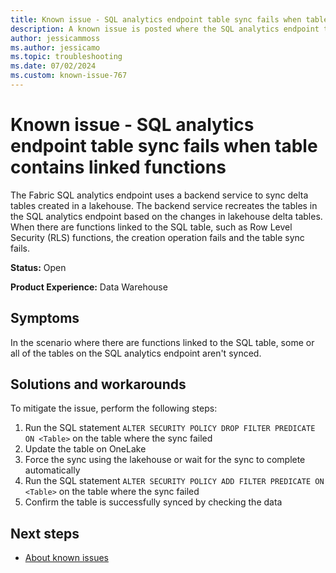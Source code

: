 ```yaml
---
title: Known issue - SQL analytics endpoint table sync fails when table contains linked functions
description: A known issue is posted where the SQL analytics endpoint table sync fails when table contains linked functions.
author: jessicammoss
ms.author: jessicamo
ms.topic: troubleshooting  
ms.date: 07/02/2024
ms.custom: known-issue-767
---
```


# Known issue - SQL analytics endpoint table sync fails when table contains linked functions

The Fabric SQL analytics endpoint uses a backend service to sync delta tables created in a lakehouse. The backend service recreates the tables in the SQL analytics endpoint based on the changes in lakehouse delta tables. When there are functions linked to the SQL table, such as Row Level Security (RLS) functions, the creation operation fails and the table sync fails.

**Status:** Open

**Product Experience:** Data Warehouse

## Symptoms

In the scenario where there are functions linked to the SQL table, some or all of the tables on the SQL analytics endpoint aren't synced.

## Solutions and workarounds

To mitigate the issue, perform the following steps:

1. Run the SQL statement `ALTER SECURITY POLICY DROP FILTER PREDICATE ON <Table>` on the table where the sync failed
1. Update the table on OneLake
1. Force the sync using the lakehouse or wait for the sync to complete automatically
1. Run the SQL statement `ALTER SECURITY POLICY ADD FILTER PREDICATE ON <Table>` on the table where the sync failed
1. Confirm the table is successfully synced by checking the data

## Next steps

- [About known issues](https://support.fabric.microsoft.com/known-issues)
